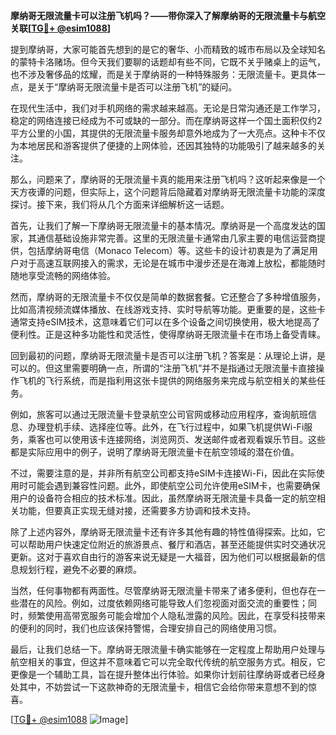**摩纳哥无限流量卡可以注册飞机吗？——带你深入了解摩纳哥的无限流量卡与航空关联[[TG💪+ @esim1088](https://t.me/s/esim1088)]**

提到摩纳哥，大家可能首先想到的是它的奢华、小而精致的城市布局以及全球知名的蒙特卡洛赌场。但今天我们要聊的话题却有些不同，它既不关乎赌桌上的运气，也不涉及奢侈品的炫耀，而是关于摩纳哥的一种特殊服务：无限流量卡。更具体一点，是关于“摩纳哥无限流量卡是否可以注册飞机”的疑问。

在现代生活中，我们对手机网络的需求越来越高。无论是日常沟通还是工作学习，稳定的网络连接已经成为不可或缺的一部分。而在摩纳哥这样一个国土面积仅约2平方公里的小国，其提供的无限流量卡服务却意外地成为了一大亮点。这种卡不仅为本地居民和游客提供了便捷的上网体验，还因其独特的功能吸引了越来越多的关注。

那么，问题来了，摩纳哥的无限流量卡真的能用来注册飞机吗？这听起来像是一个天方夜谭的问题，但实际上，这个问题背后隐藏着对摩纳哥无限流量卡功能的深度探讨。接下来，我们将从几个方面来详细解析这一话题。

首先，让我们了解一下摩纳哥无限流量卡的基本情况。摩纳哥是一个高度发达的国家，其通信基础设施非常完善。这里的无限流量卡通常由几家主要的电信运营商提供，包括摩纳哥电信（Monaco Telecom）等。这些卡的设计初衷是为了满足用户对于高速互联网接入的需求，无论是在城市中漫步还是在海滩上放松，都能随时随地享受流畅的网络体验。

然而，摩纳哥的无限流量卡不仅仅是简单的数据套餐。它还整合了多种增值服务，比如高清视频流媒体播放、在线游戏支持、实时导航等功能。更重要的是，这些卡通常支持eSIM技术，这意味着它们可以在多个设备之间切换使用，极大地提高了便利性。正是这种多功能性和灵活性，使得摩纳哥无限流量卡在市场上备受青睐。

回到最初的问题，摩纳哥无限流量卡是否可以注册飞机？答案是：从理论上讲，是可以的。但这里需要明确一点，所谓的“注册飞机”并不是指通过无限流量卡直接操作飞机的飞行系统，而是指利用这张卡提供的网络服务来完成与航空相关的某些任务。

例如，旅客可以通过无限流量卡登录航空公司官网或移动应用程序，查询航班信息、办理登机手续、选择座位等。此外，在飞行过程中，如果飞机提供Wi-Fi服务，乘客也可以使用该卡连接网络，浏览网页、发送邮件或者观看娱乐节目。这些都是实际应用中的例子，说明了摩纳哥无限流量卡在航空领域的潜在价值。

不过，需要注意的是，并非所有航空公司都支持eSIM卡连接Wi-Fi，因此在实际使用时可能会遇到兼容性问题。此外，即使航空公司允许使用eSIM卡，也需要确保用户的设备符合相应的技术标准。因此，虽然摩纳哥无限流量卡具备一定的航空相关功能，但要真正实现无缝对接，还需要多方协调和技术支持。

除了上述内容外，摩纳哥无限流量卡还有许多其他有趣的特性值得探索。比如，它可以帮助用户快速定位附近的旅游景点、餐厅和酒店，甚至还能提供实时交通状况更新。这对于喜欢自由行的游客来说无疑是一大福音，因为他们可以根据最新的信息规划行程，避免不必要的麻烦。

当然，任何事物都有两面性。尽管摩纳哥无限流量卡带来了诸多便利，但也存在一些潜在的风险。例如，过度依赖网络可能导致人们忽视面对面交流的重要性；同时，频繁使用高带宽服务可能会增加个人隐私泄露的风险。因此，在享受科技带来的便利的同时，我们也应该保持警惕，合理安排自己的网络使用习惯。

最后，让我们总结一下。摩纳哥无限流量卡确实能够在一定程度上帮助用户处理与航空相关的事宜，但这并不意味着它可以完全取代传统的航空服务方式。相反，它更像是一个辅助工具，旨在提升整体出行体验。如果你计划前往摩纳哥或者已经身处其中，不妨尝试一下这款神奇的无限流量卡，相信它会给你带来意想不到的惊喜。

[[TG💪+ @esim1088](https://t.me/s/esim1088) ![Image](https://i.postimg.cc/4NQfJmqS/Snipaste-2025-05-13-00-14-12.png)]